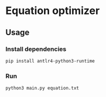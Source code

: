 # Equation optimizer
## Usage
### Install dependencies
```bash
pip install antlr4-python3-runtime
```
### Run
```bash
python3 main.py equation.txt
```